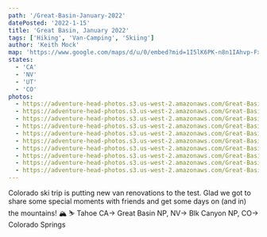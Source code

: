 ```yaml
---
path: '/Great-Basin-January-2022'
datePosted: '2022-1-15'
title: 'Great Basin, January 2022'
tags: ['Hiking', 'Van-Camping', 'Skiing']
author: 'Keith Mock'
map: 'https://www.google.com/maps/d/u/0/embed?mid=1I5lK6PK-n8n1IAhvp-FxtpAmCcxl2E_8&ehbc=2E312F'
states:
  - 'CA'
  - 'NV'
  - 'UT'
  - 'CO'
photos:
  - https://adventure-head-photos.s3.us-west-2.amazonaws.com/Great-Basin-2022/1BDA65D8-FC0B-4EE1-9910-CE93DD042C2E.jpg
  - https://adventure-head-photos.s3.us-west-2.amazonaws.com/Great-Basin-2022/66329314938__6A1D43D8-0161-439B-8632-D22C25C749A7.jpeg
  - https://adventure-head-photos.s3.us-west-2.amazonaws.com/Great-Basin-2022/6E502307-8551-4F17-A0ED-DAFE9DDE102F.jpg
  - https://adventure-head-photos.s3.us-west-2.amazonaws.com/Great-Basin-2022/83B853EA-4B54-430F-9B2A-E617F3097DE6.jpg
  - https://adventure-head-photos.s3.us-west-2.amazonaws.com/Great-Basin-2022/853E68C4-8737-4A78-99D0-630312C285AB.jpg
  - https://adventure-head-photos.s3.us-west-2.amazonaws.com/Great-Basin-2022/8D9C0247-73CF-4D74-BEBC-BC93B2CBCF7A.jpg
  - https://adventure-head-photos.s3.us-west-2.amazonaws.com/Great-Basin-2022/96CDB3CF-36C2-46D1-818A-B0E657BD7E75.jpg
  - https://adventure-head-photos.s3.us-west-2.amazonaws.com/Great-Basin-2022/B823B6F6-E50A-4C67-866E-6F963D0C4520.jpg
  - https://adventure-head-photos.s3.us-west-2.amazonaws.com/Great-Basin-2022/FDB6A7B1-0FD5-4986-93C6-A20AB7662197.jpg
  - https://adventure-head-photos.s3.us-west-2.amazonaws.com/Great-Basin-2022/IMG_3931.jpeg
---
```


Colorado ski trip is putting new van renovations to the test. Glad we got to share some special moments with friends and get some days on (and in) the mountains! 🏔 ⛷ Tahoe CA-> Great Basin NP, NV-> Blk Canyon NP, CO-> Colorado Springs
